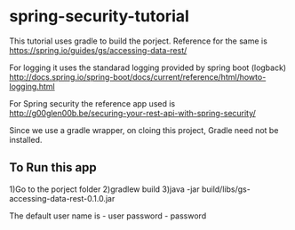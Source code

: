 # spring-security-tutorial

This tutorial uses gradle to build the porject. Reference for the same is 
https://spring.io/guides/gs/accessing-data-rest/

For logging it uses the standarad logging provided by spring boot (logback)
http://docs.spring.io/spring-boot/docs/current/reference/html/howto-logging.html

For Spring security the reference app used is
http://g00glen00b.be/securing-your-rest-api-with-spring-security/

Since we use a gradle wrapper, on cloing this project, Gradle need not be installed.

To Run this app
----------------
1)Go to the porject folder
2)gradlew build 
3)java -jar build/libs/gs-accessing-data-rest-0.1.0.jar

The default user name is - user
password - password
